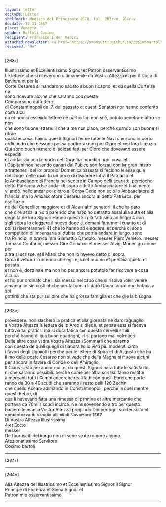 ```yaml
---
layout: letter
doctype: Letter
shelfmark: Mediceo del Principato 2978, fol. 263r-v, 264r-v
docdate: 12-11-1567
place: Venezia
sender: Bartoli Cosimo
recipient: Francesco I de' Medici
attached_newsletter: <a href="https://smansutti.github.io/cosimobartoli/texts/3080_047/">3080_047</a>
reviewed: "No"
---
```


[263r]  
  
  
Illustrissimo et Eccellentissimo Signor et Patron osservantissimo  
Le lettere che si riceverono ultimamente da Vostra Altezza et per il Duca di Baviera et per la  
Corte Cesarea si mandarono sabato a buon ricapito, et da quella Corte se ne  
sono ricevute alcune che saranno con queste  
Comparsono qui lettere  
di Constantinopoli de .7. del passato et questi Senatori non hanno conferito cosa alcu  
na et non ci essendo lettere ne particulari non si è, potuto penetrare altro se non  
che sono buone lettere: il che a me non piace, perché quando son buone si ritrae  
qualche cosa. hanno questi Signori ferme tutte le Navi che sono in porto  
ordinando che nessuna possa partire se non per Cipro et con loro licenzia  
Qui sono buon numero di soldati fatti per Cipro che dovevano essere espediti  
et andar via. ma la morte del Doge ha impedito ogni cosa. et  
i Capitani non havendo danari dal Pub:co son forzati con lor gran inistro  
a trattenerli del lor proprio. Domenica passata si feciono le esse quie  
del Doge, nelle quali fu un poco di disparere infra il Patriarca et  
lo Ambasciatore di Francia nel sedere in Campo delli scarlatti. percioche  
detto Patriarca volse andar di sopra a detto Ambasciatore et finalmente  
vi andò. nello andar poi dietro al Corpo Cede non solo lo Ambasciatore di  
francia. ma lo Ambasciatore Cesarea ancora al detto Patriarca. per esortazio  
ne del Cancellier maggiore et di Alcuni altri senatori. il che ha dato  
che dire assai a molti parendo che habbino detratto assai alla auta et alla  
degnità de loro Signori Hanno questi S.i già fatti sino ad hoggi 4 con  
sigli sopra lo eleggere il nuovo doge et domani faranno il quanto et di  
poi si riserreranno li 41 che lo hanno ad eleggere, et perché ci sono  
competitori di impensaria si dubita che potria andare in lungo. sono  
fra Principi in pratica mm Giamattio Dandolo. messer Piero Veniero. messer  
Tomaso Contarini, messer Gire Grimanni et messer Alvigi Mocenigo come per  
altra si scrisse. et il Miani che non lo havevo detto di sopra.  
Circa il vetraro io intendo che egli è, valet huomo et persona quieta et posata  
et non è, dozzinale ma non ho per ancora potutolo far risolvere a cosa alcuna  
et ho pur ordinato che li sia messo nel capo che si risolva voler venire  
almanco in sin costì et che per tal conto li darò Danari acciò non habbia a sbi  
gottirsi che sta pur sul dire che ha grossa famiglia et che glie la bisogna  
  
---  

[263v]  
  
  
provedere. non stacherò la pratica et alla giornata ne darò raguaglio  
a Vostra Altezza la lettera dello Arco si diede. et senza essa si faceva  
tuttavia tal pratica. ma si dura fatica con questa cervelli simili  
perché hanno di qua buon guadagni, et si partono mal volentieri  
Delle altre cose vedra Vostra Altezza i Sommarii che saranno  
con questa de quali quegli di fiandra ho io visti più moderati circa  
i favori degli Ugonotti perché per le lettere di Spira et di Augusta che ha  
il mo delle poste Cesareo non si vede che della Magna si muova alcuni  
per ancora in favore di Condé o dell Amiraglio.  
Il Ciaus si sta per ancor qui. et da questi Signori harà tutte le satisfazio  
ni che saranno possibili. perché come per altra scrissi. fanno restitui  
a mercanti tutti i Cambi ancorche reali fatti con quelli Ebrei che porte  
ranno da 30 a 40 scudi che saranno il resto delli 120 Zechini  
che quello Accaro adimando in Constantinopoli, perché in quel mentre questi hebre, di  
qua li havevano fatta una rimessa di pannine et altre mercantie che  
portava da 70mila scudi incirca. Ne mi sovenendo altro per questo  
bacierò le mani a Vostra Altezza pregando Dio per ogni sua feuscita et  
contentezza di Venetia alli xii di Novembre 1567  
Di Vostra Altezza Illustrissima  
4 et Ecc:o  
messer  
De fuorusciti del borgo non ci sene sente romore alcuno  
Afezionatissimo Servitore  
Cosimo bartoli  
  
---  

[264r]  
  
  
  
---  

[264v]  
  
  
Alla Altezza del Illustrissimo et Eccellentissimo Signor il Signor  
Principe di Fiorenza et Siena Signor et  
Patron mio osservantissimo  
  
---  

